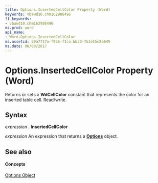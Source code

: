 ```yaml
---
title: Options.InsertedCellColor Property (Word)
keywords: vbawd10.chm162988496
f1_keywords:
- vbawd10.chm162988496
ms.prod: word
api_name:
- Word.Options.InsertedCellColor
ms.assetid: 59a7717a-f956-f1ca-bb33-7b3e15c8a649
ms.date: 06/08/2017
---
```



# Options.InsertedCellColor Property (Word)

Returns or sets a  **WdCellColor** constant that represents the color for an inserted table cell. Read/write.


## Syntax

 _expression_ . **InsertedCellColor**

 _expression_ An expression that returns a **[Options](options-object-word.md)** object.


## See also


#### Concepts


[Options Object](options-object-word.md)

